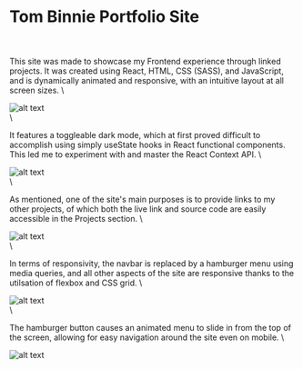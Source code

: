 # Tom Binnie Portfolio Site
\
\
This site was made to showcase my Frontend experience through linked projects. It was created using React,
HTML, CSS (SASS), and JavaScript, and is dynamically animated and responsive, with an intuitive layout at all screen sizes.
\

![alt text](https://github.com/tomkotsu/tomkotsu.github.io/blob/main/screenshots/portfolio-1.PNG)
\
\

It features a toggleable dark mode, which at first proved difficult to accomplish using simply useState hooks in React functional components.
This led me to experiment with and master the React Context API.
\

![alt text](https://github.com/tomkotsu/tomkotsu.github.io/blob/main/screenshots/portfolio-2.PNG)
\
\

As mentioned, one of the site's main purposes is to provide links to my other projects, of which both the live link and source code are easily accessible in the Projects section.
\

![alt text](https://github.com/tomkotsu/tomkotsu.github.io/blob/main/screenshots/portfolio-3.PNG)
\
\

In terms of responsivity, the navbar is replaced by a hamburger menu using media queries, and all other aspects of the site are responsive thanks to the
utilsation of flexbox and CSS grid.
\

![alt text](https://github.com/tomkotsu/tomkotsu.github.io/blob/main/screenshots/portfolio-4.png)
\
\

The hamburger button causes an animated menu to slide in from the top of the screen, allowing for easy navigation around the site even on mobile.
\

![alt text](https://github.com/tomkotsu/tomkotsu.github.io/blob/main/screenshots/portfolio-5.png)
